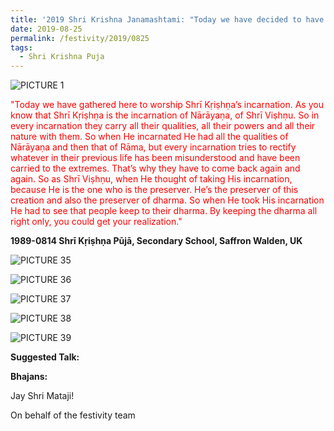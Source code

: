 ```yaml
---
title: '2019 Shri Krishna Janamashtami: "Today we have decided to have Krishna Puja because America is the Krishna bhoomi"'
date: 2019-08-25
permalink: /festivity/2019/0825
tags:
  - Shri Krishna Puja
---
```


![PICTURE 1](/images/image1.png)

<p style="color:red;">
"Today we have gathered here to worship Shrī Kṛiṣhṇa’s incarnation. As you know that Shrī Kṛiṣhṇa is the incarnation of Nārāyaṇa, of Shrī Viṣhṇu. So in every incarnation they carry all their qualities, all their powers and all their nature with them. So when He incarnated He had all the qualities of Nārāyaṇa and then that of Rāma, but every incarnation tries to rectify whatever in their previous life has been misunderstood and have been carried to the extremes. That’s why they have to come back again and again.
So as Shrī Viṣhṇu, when He thought of taking His incarnation, because He is the one who is the preserver. He’s the preserver of this creation and also the preserver of dharma. So when He took His incarnation He had to see that people keep to their dharma. By keeping the dharma all right only, you could get your realization."<br>
</p>
<b>1989-0814 Shrī Kṛiṣhṇa Pūjā, Secondary School, Saffron Walden, UK</b>

![PICTURE 35](/images/image35.png)

![PICTURE 36](/images/image36.png)

![PICTURE 37](/images/image37.png)

![PICTURE 38](/images/image38.png)

![PICTURE 39](/images/image39.png)

<b>Suggested Talk:</b>

<b>Bhajans:</b>

Jay Shri Mataji!

On behalf of the festivity team